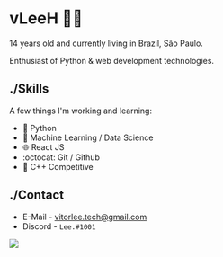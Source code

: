 # vLeeH 👨‍💻 
14 years old and currently living in Brazil, São Paulo.

Enthusiast of Python & web development technologies.

## ./Skills 
A few things I'm working and learning:
- 🐍 Python 
- 🤖 Machine Learning  /  Data Science
- 🌐 React JS
- :octocat: Git / Github
- 🔧 C++ Competitive 

## ./Contact 
- E-Mail - <a>vitorlee.tech@gmail.com</a> 
- Discord - `Lee.#1001` <br>

<img src="https://github-readme-stats.vercel.app/api?username=vLeeH&show_icons=true&hide_border=false">
